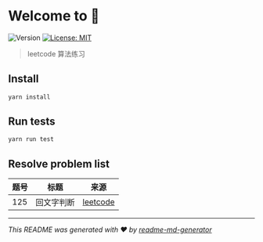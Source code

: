 # Welcome to 👋

![Version](https://img.shields.io/badge/version-1.0.0-blue.svg?cacheSeconds=2592000)
[![License: MIT](https://img.shields.io/badge/License-MIT-yellow.svg)](#)

> leetcode 算法练习

## Install

```sh
yarn install
```

## Run tests

```sh
yarn run test
```

## Resolve problem list

| 题号 | 标题       | 来源                                                           |
| ---- | ---------- | -------------------------------------------------------------- |
| 125  | 回文字判断 | [leetcode](https://leetcode-cn.com/problems/valid-palindrome/) |

---

_This README was generated with ❤️ by [readme-md-generator](https://github.com/kefranabg/readme-md-generator)_
